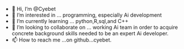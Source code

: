 - 👋 Hi, I’m @Cyebet
- 👀 I’m interested in ... programming, especially Ai development 
- 🌱 I’m currently learning ... python,R,sql,and C++
- 💞️ I’m looking to collaborate on ... working Ai team in order to acquire concrete background skills needed to be an expert Ai developer.
- 📫 How to reach me ...on github...cyebet.

<!---
Cyebet/Cyebet is a ✨ special ✨ repository because its `README.md` (this file) appears on your GitHub profile.
You can click the Preview link to take a look at your changes.
--->
